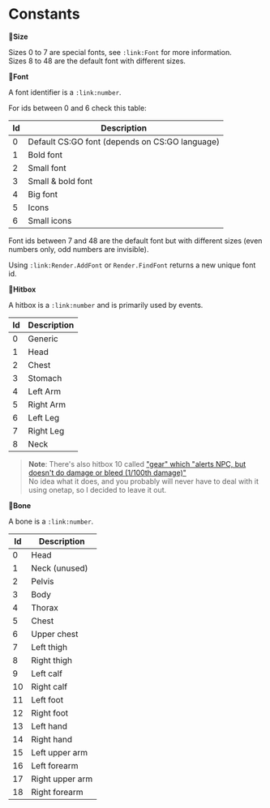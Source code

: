 
# Constants


**:link:Size**

Sizes 0 to 7 are special fonts, see `:link:Font` for more information.  
Sizes 8 to 48 are the default font with different sizes.


**:link:Font**

A font identifier is a `:link:number`.

For ids between 0 and 6 check this table:

|  Id  |  Description                                     |
| ---- | ------------------------------------------------ |
|   0  |  Default CS:GO font (depends on CS:GO language)  |
|   1  |  Bold font                                       |
|   2  |  Small font                                      |
|   3  |  Small & bold font                               |
|   4  |  Big font                                        |
|   5  |  Icons                                           |
|   6  |  Small icons                                     |

Font ids between 7 and 48 are the default font but with different sizes (even numbers only, odd numbers are invisible).

Using `:link:Render.AddFont` or `Render.FindFont` returns a new unique font id.


**:link:Hitbox**

A hitbox is a `:link:number` and is primarily used by events.

|  Id  |  Description  |
| ---- | ------------- |
|   0  |  Generic      |
|   1  |  Head         |
|   2  |  Chest        |
|   3  |  Stomach      |
|   4  |  Left Arm     |
|   5  |  Right Arm    |
|   6  |  Left Leg     |
|   7  |  Right Leg    |
|   8  |  Neck         |

> **Note**: There's also hitbox 10 called ["gear" which "alerts NPC, but doesn't do damage or bleed (1/100th damage)"](https://github.com/ValveSoftware/source-sdk-2013/blob/master/mp/src/game/shared/shareddefs.h#L345)  
> No idea what it does, and you probably will never have to deal with it using onetap, so I decided to leave it out.


**:link:Bone**

A bone is a `:link:number`.

|  Id  |  Description      |
| ---- | ----------------- |
|   0  |  Head             |
|   1  |  Neck (unused)    |
|   2  |  Pelvis           |
|   3  |  Body             |
|   4  |  Thorax           |
|   5  |  Chest            |
|   6  |  Upper chest      |
|   7  |  Left thigh       |
|   8  |  Right thigh      |
|   9  |  Left calf        |
|  10  |  Right calf       |
|  11  |  Left foot        |
|  12  |  Right foot       |
|  13  |  Left hand        |
|  14  |  Right hand       |
|  15  |  Left upper arm   |
|  16  |  Left forearm     |
|  17  |  Right upper arm  |
|  18  |  Right forearm    |
